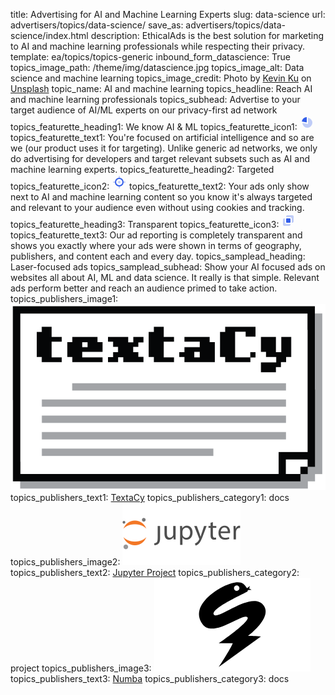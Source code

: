 title: Advertising for AI and Machine Learning Experts
slug: data-science
url: advertisers/topics/data-science/
save_as: advertisers/topics/data-science/index.html
description: EthicalAds is the best solution for marketing to AI and machine learning professionals while respecting their privacy.
template: ea/topics/topics-generic
inbound_form_datascience: True
topics_image_path: /theme/img/datascience.jpg
topics_image_alt: Data science and machine learning
topics_image_credit: Photo by <a href="https://unsplash.com/@ikukevk?utm_source=unsplash&utm_medium=referral&utm_content=creditCopyText">Kevin Ku</a> on <a href="https://unsplash.com/photos/w7ZyuGYNpRQ?utm_source=unsplash&utm_medium=referral&utm_content=creditCopyText">Unsplash</a>
topic_name: AI and machine learning
topics_headline: Reach AI and machine learning professionals
topics_subhead: Advertise to your target audience of AI/ML experts on our privacy-first ad network
topics_featurette_heading1: We know AI & ML
topics_featurette_icon1: <svg width="24" height="24" viewBox="0 0 24 24" xmlns="http://www.w3.org/2000/svg"><g fill="none" fill-rule="evenodd"><path d="M0 0h24v24H0z"></path><path d="M4.002 12.2L13 14V4.062A8.001 8.001 0 0112 20a8 8 0 01-7.998-7.8z" fill="#335EEA" opacity=".3"></path><path d="M3.06 10.012A8.001 8.001 0 0111 3v8.6l-7.94-1.588z" fill="#335EEA"></path></g></svg>
topics_featurette_text1: You're focused on artificial intelligence and so are we (our product uses it for targeting). Unlike generic ad networks, we only do advertising for developers and target relevant subsets such as AI and machine learning experts.
topics_featurette_heading2: Targeted
topics_featurette_icon2: <svg width="24" height="24" viewBox="0 0 24 24" xmlns="http://www.w3.org/2000/svg"><g fill="none" fill-rule="evenodd"><path d="M0 0h24v24H0z"></path><path d="M19 11h2a1 1 0 010 2h-2a1 1 0 010-2zM3 11h2a1 1 0 010 2H3a1 1 0 010-2zm9-9a1 1 0 011 1v2a1 1 0 01-2 0V3a1 1 0 011-1zm0 16a1 1 0 011 1v2a1 1 0 01-2 0v-2a1 1 0 011-1z" fill="#335EEA" opacity=".3"></path><circle fill="#335EEA" opacity=".3" cx="12" cy="12" r="2"></circle><path d="M12 17a5 5 0 100-10 5 5 0 000 10zm0 2a7 7 0 110-14 7 7 0 010 14z" fill="#335EEA"></path></g></svg>
topics_featurette_text2: Your ads only show next to AI and machine learning content so you know it's always targeted and relevant to your audience even without using cookies and tracking.
topics_featurette_heading3: Transparent
topics_featurette_icon3: <svg width="24" height="24" viewBox="0 0 24 24" xmlns="http://www.w3.org/2000/svg"><g fill="none" fill-rule="evenodd"><path d="M0 0h24v24H0z"></path><path d="M6 9v6a3 3 0 003 3h6v.818C15 20.232 14.232 21 12.818 21H5.182C3.768 21 3 20.232 3 18.818v-7.636C3 9.768 3.768 9 5.182 9H6zm11 7v-6a3 3 0 00-3-3H8v-.818C8 4.768 8.768 4 10.182 4h7.636C19.232 4 20 4.768 20 6.182v7.636C20 15.232 19.232 16 17.818 16H17z" fill="#335EEA" opacity=".3"></path><path d="M9.273 9h4.454C14.552 9 15 9.448 15 10.273v4.454c0 .825-.448 1.273-1.273 1.273H9.273C8.448 16 8 15.552 8 14.727v-4.454C8 9.448 8.448 9 9.273 9z" fill="#335EEA"></path></g></svg>
topics_featurette_text3: Our ad reporting is completely transparent and shows you exactly where your ads were shown in terms of geography, publishers, and content each and every day.
topics_samplead_heading: Laser-focused ads
topics_samplead_subhead: Show your AI focused ads on websites all about AI, ML and data science. It really is that simple. Relevant ads perform better and reach an audience primed to take action.
topics_publishers_image1: <img src="/theme/img/topics-publishers/textacy.png" alt="TextaCy">
topics_publishers_text1: <a href="https://textacy.readthedocs.io">TextaCy</a>
topics_publishers_category1: docs
topics_publishers_image2: <img src="/theme/img/topics-publishers/jupyter.png" alt="Jupyter">
topics_publishers_text2: <a href="https://docs.jupyter.org/">Jupyter Project</a>
topics_publishers_category2: project
topics_publishers_image3: <img src="/theme/img/topics-publishers/numba.png" alt="Numba">
topics_publishers_text3: <a href="https://numba.readthedocs.io/">Numba</a>
topics_publishers_category3: docs
